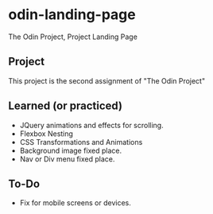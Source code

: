 # odin-landing-page
The Odin Project, Project Landing Page
## Project
This project is the second assignment of "The Odin Project"
## Learned (or practiced)
- JQuery animations and effects for scrolling.
- Flexbox Nesting
- CSS Transformations and Animations
- Background image fixed place.
- Nav or Div menu fixed place.
## To-Do
- Fix for mobile screens or devices.